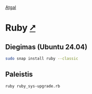 [Atgal](./readme.md)

# Ruby [&#x2B67;](https://www.ruby-lang.org/)

## Diegimas (Ubuntu 24.04)

```bash
sudo snap install ruby --classic
```

## Paleistis

```bash
ruby ruby_sys-upgrade.rb
```
